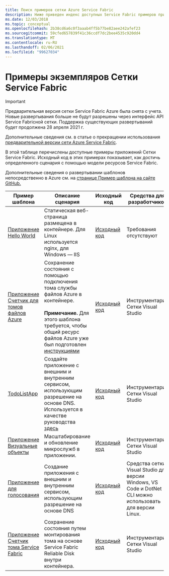 ```yaml
---
title: Поиск примеров сетки Azure Service Fabric
description: Ниже приведен индекс доступных Service Fabric примеров приложений сетки. Исходный код в этих примерах показывает, как достичь определенного сценария с помощью модели ресурсов Service Fabric.
ms.date: 12/03/2018
ms.topic: conceptual
ms.openlocfilehash: 2b38cd6a6c0f3aaab4ff5b77be82aee242afef23
ms.sourcegitcommit: 59cfed657839f41c36ccdf7dc2bee4535c920dd4
ms.translationtype: MT
ms.contentlocale: ru-RU
ms.lasthandoff: 02/06/2021
ms.locfileid: "99627034"
---
```

# <a name="find-service-fabric-mesh-samples"></a>Примеры экземпляров Сетки Service Fabric

> [!IMPORTANT]
> Предварительная версия сетки Service Fabric Azure была снята с учета. Новые развертывания больше не будут разрешены через интерфейс API Service Fabricной сетки. Поддержка существующих развертываний будет продолжена 28 апреля 2021 г.
> 
> Дополнительные сведения см. в статье о прекращении использования [предварительной версии сети Azure Service Fabric](https://azure.microsoft.com/updates/azure-service-fabric-mesh-preview-retirement/).

В этой таблице перечислены доступные примеры приложений Сетки Service Fabric. Исходный код в этих примерах показывает, как достичь определенного сценария с помощью модели ресурсов Service Fabric.

Дополнительные сведения о развертывании шаблонов непосредственно в Azure см. на [странице Пример шаблона на сайте GitHub.](https://github.com/Azure-Samples/service-fabric-mesh/blob/master/templates/README.md)

|Пример шаблона|Описание сценария|Исходный код|Средства для разработчиков|
|------------|--------------------|----------|----------------------|
| [Приложение Hello World](https://github.com/Azure-Samples/service-fabric-mesh/tree/master/templates/helloworld) | Статическая веб-страница размещена в контейнере. Для Linux используется nginx, для Windows — IIS | [Исходный код](https://github.com/Azure-Samples/service-fabric-mesh/tree/master/src/helloworld) | Требования отсутствуют |
| [Приложение Счетчик для томов файлов Azure](https://github.com/Azure-Samples/service-fabric-mesh/tree/master/templates/counter/readme.md) | Сохранение состояния с помощью подключения тома службы файлов Azure в контейнере. <br><br> **Примечание.** Для этого шаблона требуется, чтобы общий ресурс файлов Azure уже был подготовлен [инструкциями](../storage/files/storage-how-to-create-file-share.md) | [Исходный код](https://github.com/Azure-Samples/service-fabric-mesh/tree/master/src/counter) | Инструментарий Сетки Visual Studio |
| [TodoListApp](https://github.com/Azure-Samples/service-fabric-mesh/tree/master/templates/todolist) | Создайте приложение с внешним и внутренним сервисом, использующим разрешение на основе DNS. Используется в качестве руководства [здесь](./service-fabric-mesh-tutorial-create-dotnetcore.md) | [Исходный код](https://github.com/Azure-Samples/service-fabric-mesh/tree/master/src/todolistapp) | Инструментарий Сетки Visual Studio |
| [Приложение Визуальные объекты](https://github.com/Azure-Samples/service-fabric-mesh/tree/master/templates/visualobjects) | Масштабирование и обновление микрослужб в приложении. | [Исходный код](https://github.com/Azure-Samples/service-fabric-mesh/tree/master/src/visualobjects) |  Инструментарий Сетки Visual Studio |
| [Приложение для голосования](https://github.com/Azure-Samples/service-fabric-mesh/tree/master/templates/voting) | Создание приложения с внешним и внутренним сервисом, использующим разрешение на основе DNS | [Исходный код](https://github.com/Azure-Samples/service-fabric-mesh/tree/master/src/votingapp) | Средства сетки Visual Studio для версии Windows, VS Code и DotNet CLI можно использовать для версии Linux. |
| [Приложение Счетчик тома Service Fabric](https://github.com/Azure-Samples/service-fabric-mesh/tree/master/templates/counter/readme.sfreliablevolume.md)| Сохранение состояния путем монтирования тома на основе Service Fabric Reliable Disk внутри контейнера.| [Исходный код](https://github.com/Azure-Samples/service-fabric-mesh/tree/master/src/counter) | Инструментарий Сетки Visual Studio |
